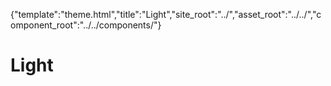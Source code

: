 {"template":"theme.html","title":"Light","site_root":"../","asset_root":"../../","component_root":"../../components/"}

# Light

<script>
	$(function() {
		$(".carousel").carousel();
		$("input[type=checkbox], input[type=radio]").checkbox();
	});
</script>
